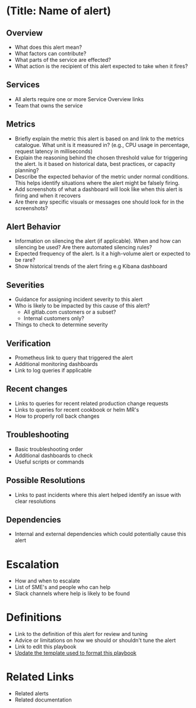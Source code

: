 # (Title: Name of alert)

## Overview

- What does this alert mean?
- What factors can contribute?
- What parts of the service are effected?
- What action is the recipient of this alert expected to take when it fires?

## Services

- All alerts require one or more Service Overview links
- Team that owns the service

## Metrics

- Briefly explain the metric this alert is based on and link to the metrics catalogue. What unit is it measured in? (e.g., CPU usage in percentage, request latency in milliseconds)
- Explain the reasoning behind the chosen threshold value for triggering the alert. Is it based on historical data, best practices, or capacity planning?
- Describe the expected behavior of the metric under normal conditions. This helps identify situations where the alert might be falsely firing.
- Add screenshots of what a dashboard will look like when this alert is firing and when it recovers
- Are there any specific visuals or messages one should look for in the screenshots?

## Alert Behavior

- Information on silencing the alert (if applicable). When and how can silencing be used? Are there automated silencing rules?
- Expected frequency of the alert. Is it a high-volume alert or expected to be rare?
- Show historical trends of the alert firing e.g  Kibana dashboard

## Severities

- Guidance for assigning incident severity to this alert
- Who is likely to be impacted by this cause of this alert?
  - All gitlab.com customers or a subset?
  - Internal customers only?
- Things to check to determine severity

## Verification

- Prometheus link to query that triggered the alert
- Additional monitoring dashboards
- Link to log queries if applicable

## Recent changes

- Links to queries for recent related production change requests
- Links to queries for recent cookbook or helm MR's
- How to properly roll back changes

## Troubleshooting

- Basic troubleshooting order
- Additional dashboards to check
- Useful scripts or commands

## Possible Resolutions

- Links to past incidents where this alert helped identify an issue with clear resolutions

## Dependencies

- Internal and external dependencies which could potentially cause this alert

# Escalation

- How and when to escalate
- List of SME's and people who can help
- Slack channels where help is likely to be found

# Definitions

- Link to the definition of this alert for review and tuning
- Advice or limitations on how we should or shouldn't tune the alert
- Link to edit this playbook
- [Update the template used to format this playbook](https://gitlab.com/gitlab-com/runbooks/-/edit/master/docs/template-alert-playbook.md?ref_type=heads)

# Related Links

- Related alerts
- Related documentation
